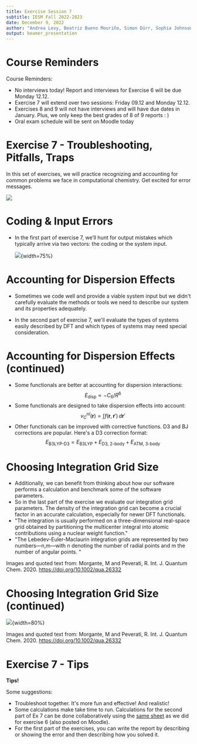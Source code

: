 ```yaml
---
title: Exercise Session 7
subtitle: IESM Fall 2022-2023
date: December 9, 2022
author: "Andrea Levy, Beatriz Bueno Mouriño, Simon Dürr, Sophia Johnson" 
output: beamer_presentation
---
```


# Course Reminders

Course Reminders:

* No interviews today! Report and interviews for Exercise 6 will be due Monday 12.12. 
* Exercise 7 will extend over two sessions: Friday 09.12 and Monday 12.12. 
* Exercises 8 and 9 will not have interviews and will have due dates in January. Plus, we only keep the best grades of 8 of 9 reports : )
* Oral exam schedule will be sent on Moodle today

# Exercise 7 - Troubleshooting, Pitfalls, Traps
In this set of exercises, we will practice recognizing and accounting for common problems we face in computational chemistry. Get excited for error messages.

![](/data/iesm/img_slides/Ex7/ex7_goals.png) 

# Coding & Input Errors
* In the first part of exercise 7, we’ll hunt for output mistakes which typically arrive via two vectors: the coding or the system input.


	![](/data/iesm/img_slides/Ex7/ex7_errors.png){width=75%}


# Accounting for Dispersion Effects
* Sometimes we code well and provide a viable system input but we didn't carefully evaluate the methods or tools we need to describe our system and its properties adequately.

* In the second part of exercise 7, we'll evaluate the types of systems easily described by DFT and which types of systems may need special consideration. 


# Accounting for Dispersion Effects (continued)
* Some functionals are better at accounting for dispersion interactions:
$$E_{\text{disp}} \propto - C_6/R^6$$
* Some functionals are designed to take dispersion effects into account:
$$v_C^{nl}(\mathbf{r}) = \int f(\mathbf{r},\mathbf{r}')\,d\mathbf{r}'$$
* Other functionals can be improved with corrective functions. D3 and BJ corrections are popular. Here's a D3 correction format:
$$E_{\text{B3LYP-D3}} = E_{\text{B3LYP}} + E_{\text{D3, 2-body}} + E_{\text{ATM, 3-body}}$$

# Choosing Integration Grid Size
* Additionally, we can benefit from thinking about how our software performs a calculation and benchmark some of the software parameters. 
* So in the last part of the exercise we evaluate our integration grid parameters. The density of the integration grid can become a crucial factor in an accurate calculation, especially for newer DFT functionals. 
* "The integration is usually performed on a three-dimensional real-space grid obtained by partitioning the multicenter integral into atomic contributions using a nuclear weight function."
* "The Lebedev-Euler-Maclaurin integration grids are represented by two numbers—n,m—with n denoting the number of radial points and m the number of angular points. "

Images and quoted text from: Morgante, M and Peverati, R. Int. J. Quantum Chem. 2020. https://doi.org/10.1002/qua.26332


# Choosing Integration Grid Size (continued)
 ![](/data/iesm/img_slides/Ex7/ex7_grid.png){width=80%}

Images and quoted text from: Morgante, M and Peverati, R. Int. J. Quantum Chem. 2020. https://doi.org/10.1002/qua.26332

# Exercise 7 - Tips
**Tips!**

Some suggestions:

* Troubleshoot together. It's more fun and effective! And realistic!
* Some calculations make take time to run. Calculations for the second part of Ex 7 can be done collaboratively using the [same sheet](https://docs.google.com/spreadsheets/d/1Yv4AvdKp-8laRF9-oGNbqaUAOvYGqgJF-sCjOWPguEw/edit) as we did for exercise 6 (also posted on Moodle).
* For the first part of the exercises, you can write the report by describing or showing the error and then describing how you solved it. 

